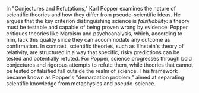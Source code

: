 In "Conjectures and Refutations," Karl Popper examines the nature of scientific theories and how they differ from pseudo-scientific ideas. He argues that the key criterion distinguishing science is *falsifiability*: a theory must be testable and capable of being proven wrong by evidence. Popper critiques theories like Marxism and psychoanalysis, which, according to him, lack this quality since they can accommodate any outcome as confirmation. In contrast, scientific theories, such as Einstein's theory of relativity, are structured in a way that specific, risky predictions can be tested and potentially refuted. For Popper, science progresses through bold conjectures and rigorous attempts to refute them, while theories that cannot be tested or falsified fall outside the realm of science. This framework became known as Popper's "demarcation problem," aimed at separating scientific knowledge from metaphysics and pseudo-science.
